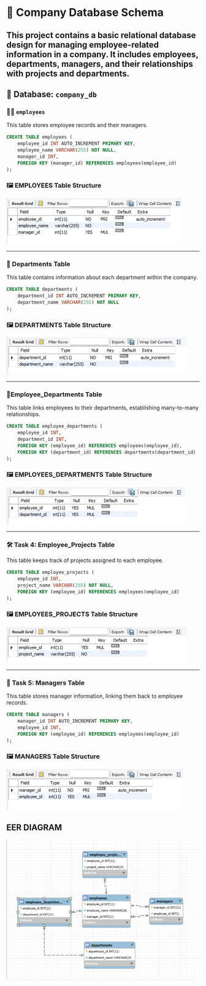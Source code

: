 # 📘 Company Database Schema
This project contains a basic relational database design for managing employee-related information in a company.
It includes employees, departments, managers, and their relationships with projects and departments.
---

## 🧱 Database: `company_db`

### 🧑‍💼 `employees`

This table stores employee records and their managers.

```sql
CREATE TABLE employees (
    employee_id INT AUTO_INCREMENT PRIMARY KEY,
    employee_name VARCHAR(255) NOT NULL,
    manager_id INT,
    FOREIGN KEY (manager_id) REFERENCES employees(employee_id)
);
```
### 🖼️ EMPLOYEES Table Structure

![Employees Table Structure](IMAGESS/Screenshot%202025-04-11%20200017.png)

---

### 🏢 Departments Table

This table contains information about each department within the company.

```sql
CREATE TABLE departments (
    department_id INT AUTO_INCREMENT PRIMARY KEY,
    department_name VARCHAR(255) NOT NULL
);
```

### 🖼️ DEPARTMENTS Table Structure
![Employees Table Structure](IMAGESS/Screenshot%202025-04-11%20200102.png)

---

### 🧾Employee_Departments Table

This table links employees to their departments, establishing many-to-many relationships.

```sql
CREATE TABLE employee_departments (
    employee_id INT,
    department_id INT,
    FOREIGN KEY (employee_id) REFERENCES employees(employee_id),
    FOREIGN KEY (department_id) REFERENCES departments(department_id)
);
```

### 🖼️ EMPLOYEES_DEPARTMENTS Table Structure
![Employees Table Structure](IMAGESS/Screenshot%202025-04-11%20200145.png)

---

### 🛠️ Task 4: Employee_Projects Table
This table keeps track of projects assigned to each employee.

```sql
CREATE TABLE employee_projects (
    employee_id INT,
    project_name VARCHAR(255) NOT NULL,
    FOREIGN KEY (employee_id) REFERENCES employees(employee_id)
);
```

### 🖼️ EMPLOYEES_PROJECTS Table Structure
![Employees Table Structure](IMAGESS/Screenshot%202025-04-11%20200213.png)

---

### 👔 Task 5: Managers Table
This table stores manager information, linking them back to employee records.

```sql
CREATE TABLE managers (
    manager_id INT AUTO_INCREMENT PRIMARY KEY,
    employee_id INT,
    FOREIGN KEY (employee_id) REFERENCES employees(employee_id)
);
```

### 🖼️ MANAGERS Table Structure
![Employees Table Structure](IMAGESS/Screenshot%202025-04-11%20200244.png)

## EER DIAGRAM
![Screenshot](IMAGESS/eer%20company.png)










